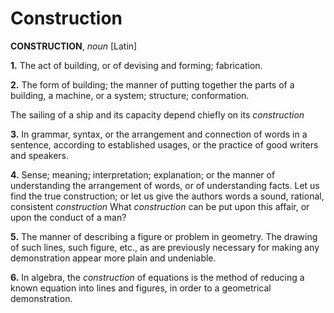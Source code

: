 # Construction

**CONSTRUCTION**, _noun_ \[Latin\]

**1.** The act of building, or of devising and forming; fabrication.

**2.** The form of building; the manner of putting together the parts of a building, a machine, or a system; structure; conformation.

The sailing of a ship and its capacity depend chiefly on its _construction_

**3.** In grammar, syntax, or the arrangement and connection of words in a sentence, according to established usages, or the practice of good writers and speakers.

**4.** Sense; meaning; interpretation; explanation; or the manner of understanding the arrangement of words, or of understanding facts. Let us find the true construction; or let us give the authors words a sound, rational, consistent _construction_ What _construction_ can be put upon this affair, or upon the conduct of a man?

**5.** The manner of describing a figure or problem in geometry. The drawing of such lines, such figure, etc., as are previously necessary for making any demonstration appear more plain and undeniable.

**6.** In algebra, the _construction_ of equations is the method of reducing a known equation into lines and figures, in order to a geometrical demonstration.